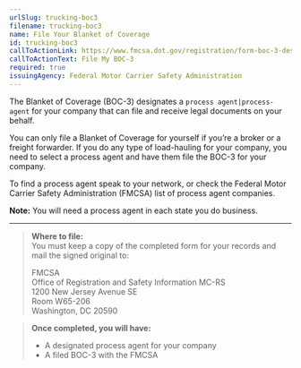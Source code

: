 ```yaml
---
urlSlug: trucking-boc3
filename: trucking-boc3
name: File Your Blanket of Coverage
id: trucking-boc3
callToActionLink: https://www.fmcsa.dot.gov/registration/form-boc-3-designation-agents-service-process
callToActionText: File My BOC-3
required: true
issuingAgency: Federal Motor Carrier Safety Administration
---
```

The Blanket of Coverage (BOC-3) designates a `process agent|process-agent` for your company that can file and receive legal documents on your behalf. 
 
You can only file a Blanket of Coverage for yourself if you’re a broker or a freight forwarder. If you do any type of load-hauling for your company, you need to select a process agent and have them file the BOC-3 for your company. 
 
To find a process agent speak to your network, or check the Federal Motor Carrier Safety Administration (FMCSA) list of process agent companies. 
 
**Note:** You will need a process agent in each state you do business.
 
---
>**Where to file:**  
>You must keep a copy of the completed form for your records and mail the signed original to:  
>
>FMCSA  
>Office of Registration and Safety Information MC-RS  
>1200 New Jersey Avenue SE   
>Room W65-206  
>Washington, DC 20590
 
>**Once completed, you will have:**
>- A designated process agent for your company
>- A filed BOC-3 with the FMCSA
